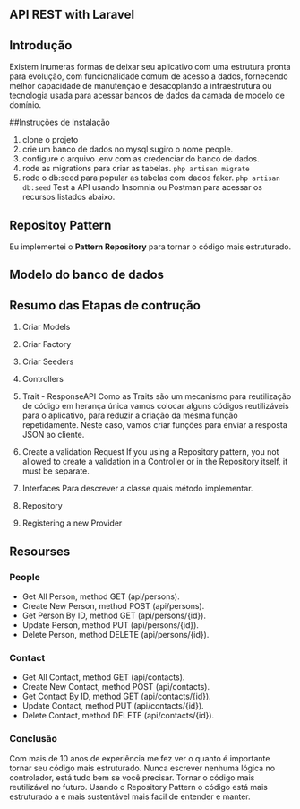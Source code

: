 ## API REST with Laravel

## Introdução
Existem inumeras formas de deixar seu aplicativo com uma estrutura pronta para evolução, com funcionalidade comum de acesso a dados, fornecendo melhor capacidade de manutenção e desacoplando a infraestrutura ou tecnologia usada para acessar bancos de dados da camada de modelo de domínio.

##Instruções de Instalação
1. clone o projeto
2. crie um banco de dados no mysql sugiro o nome people.
3. configure o arquivo .env com as credenciar do banco de dados.
4. rode as migrations para criar as tabelas.
`php artisan migrate`
5. rode o db:seed para popular as tabelas com dados faker.
`php artisan db:seed`
Test a API usando Insomnia ou Postman para acessar os recursos listados abaixo.

## Repositoy Pattern
Eu implementei o **Pattern Repository** para tornar o código mais estruturado.

## Modelo do banco de dados

## Resumo das Etapas de contrução
1. Criar Models
2. Criar Factory
3. Criar Seeders
4. Controllers
5. Trait - ResponseAPI
Como as Traits são um mecanismo para reutilização de código em herança única vamos colocar alguns códigos reutilizáveis ​​para o aplicativo, para reduzir a criação da mesma função repetidamente. Neste caso, vamos criar funções para enviar a resposta JSON ao cliente.

6. Create a validation Request
If you using a Repository pattern, you not allowed to create a validation in a Controller or in the Repository itself, it must be separate.
6. Interfaces
Para descrever a classe quais método implementar.
7. Repository
8. Registering a new Provider
## 

## Resourses
### People
* Get All Person, method GET (api/persons).
* Create New Person, method POST (api/persons).
* Get Person By ID, method GET (api/persons/{id}).
* Update Person, method PUT (api/persons/{id}).
* Delete Person, method DELETE (api/persons/{id}).

### Contact
* Get All Contact, method GET (api/contacts).
* Create New Contact, method POST (api/contacts).
* Get Contact By ID, method GET (api/contacts/{id}).
* Update Contact, method PUT (api/contacts/{id}).
* Delete Contact, method DELETE (api/contacts/{id}).


### Conclusão 
Com mais de 10 anos de experiência me fez ver o quanto é importante
tornar seu código mais estruturado. Nunca escrever nenhuma lógica no controlador, está tudo bem se você precisar. Tornar o código mais reutilizável no futuro. Usando o Repository Pattern o código está mais estruturado a e mais sustentável mais facil de entender e manter.

